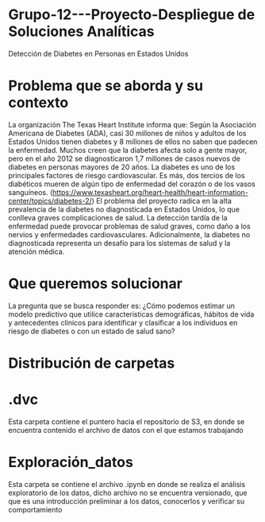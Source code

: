 # Grupo-12---Proyecto-Despliegue de Soluciones Analíticas 
Detección de Diabetes en Personas en Estados Unidos


# Problema que se aborda y su contexto
La organización The Texas Heart Institute informa que:
Según la Asociación Americana de Diabetes (ADA), casi 30 millones de niños y adultos de los Estados Unidos tienen diabetes y 8 millones de ellos no saben que padecen la enfermedad. Muchos creen que la diabetes afecta solo a gente mayor, pero en el año 2012 se diagnosticaron 1,7 millones de casos nuevos de diabetes en personas mayores de 20 años. La diabetes es uno de los principales factores de riesgo cardiovascular. Es más, dos tercios de los diabéticos mueren de algún tipo de enfermedad del corazón o de los vasos sanguíneos. (https://www.texasheart.org/heart-health/heart-information-center/topics/diabetes-2/)
El problema del proyecto radica en la alta prevalencia de la diabetes no diagnosticada en Estados Unidos, lo que conlleva graves complicaciones de salud. La detección tardía de la enfermedad puede provocar problemas de salud graves, como daño a los nervios y enfermedades cardiovasculares. Adicionalmente, la diabetes no diagnosticada representa un desafío para los sistemas de salud y la atención médica.   

# Que queremos solucionar
La pregunta que se busca responder es: ¿Cómo podemos estimar un modelo predictivo que utilice características demográficas, hábitos de vida y antecedentes clínicos para identificar y clasificar a los individuos en riesgo de diabetes o con un estado de salud sano?

# Distribución de carpetas

# .dvc
Esta carpeta contiene el puntero hacia el repositorio de S3, en donde se encuentra contenido el archivo de datos con el que estamos trabajando

# Exploración_datos
Esta carpeta se contiene el archivo .ipynb en donde se realiza el análisis exploratorio de los datos, dicho archivo no se encuentra versionado, que que es una introducción preliminar a los datos, conocerlos y verificar su comportamiento
